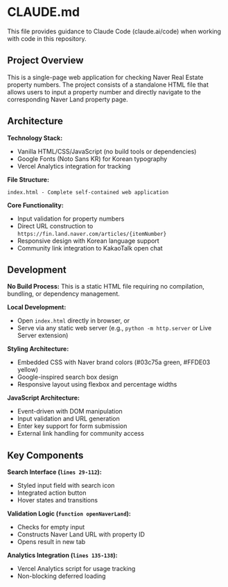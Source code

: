 # CLAUDE.md

This file provides guidance to Claude Code (claude.ai/code) when working with code in this repository.

## Project Overview

This is a single-page web application for checking Naver Real Estate property numbers. The project consists of a standalone HTML file that allows users to input a property number and directly navigate to the corresponding Naver Land property page.

## Architecture

**Technology Stack:**
- Vanilla HTML/CSS/JavaScript (no build tools or dependencies)
- Google Fonts (Noto Sans KR) for Korean typography
- Vercel Analytics integration for tracking

**File Structure:**
```
index.html - Complete self-contained web application
```

**Core Functionality:**
- Input validation for property numbers
- Direct URL construction to `https://fin.land.naver.com/articles/{itemNumber}`
- Responsive design with Korean language support
- Community link integration to KakaoTalk open chat

## Development

**No Build Process:** This is a static HTML file requiring no compilation, bundling, or dependency management.

**Local Development:**
- Open `index.html` directly in browser, or
- Serve via any static web server (e.g., `python -m http.server` or Live Server extension)

**Styling Architecture:**
- Embedded CSS with Naver brand colors (#03c75a green, #FFDE03 yellow)
- Google-inspired search box design
- Responsive layout using flexbox and percentage widths

**JavaScript Architecture:**
- Event-driven with DOM manipulation
- Input validation and URL generation
- Enter key support for form submission
- External link handling for community access

## Key Components

**Search Interface (`lines 29-112`):**
- Styled input field with search icon
- Integrated action button
- Hover states and transitions

**Validation Logic (`function openNaverLand`):**
- Checks for empty input
- Constructs Naver Land URL with property ID
- Opens result in new tab

**Analytics Integration (`lines 135-138`):**
- Vercel Analytics script for usage tracking
- Non-blocking deferred loading